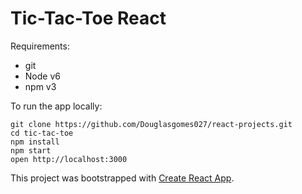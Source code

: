 
# Tic-Tac-Toe React

Requirements:

- git
- Node v6
- npm v3

To run the app locally:

```
git clone https://github.com/Douglasgomes027/react-projects.git
cd tic-tac-toe
npm install
npm start
open http://localhost:3000
```

This project was bootstrapped with [Create React App](https://github.com/facebookincubator/create-react-app).